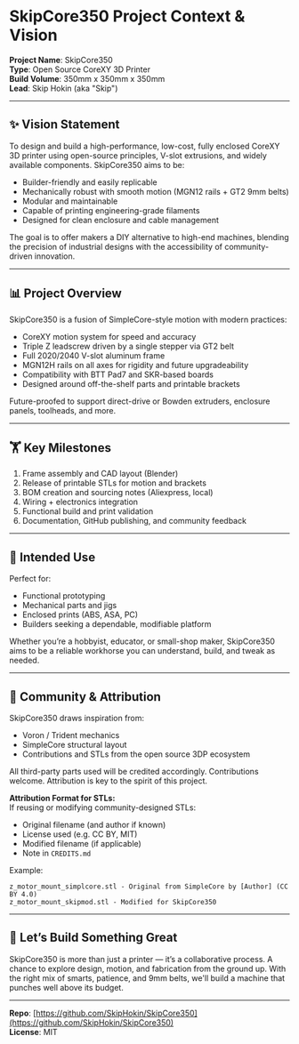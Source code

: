 # SkipCore350 Project Context & Vision

**Project Name**: SkipCore350  
**Type**: Open Source CoreXY 3D Printer  
**Build Volume**: 350mm x 350mm x 350mm  
**Lead**: Skip Hokin (aka "Skip")

---

## ✨ Vision Statement

To design and build a high-performance, low-cost, fully enclosed CoreXY 3D printer using open-source principles, V-slot extrusions, and widely available components. SkipCore350 aims to be:

- Builder-friendly and easily replicable
- Mechanically robust with smooth motion (MGN12 rails + GT2 9mm belts)
- Modular and maintainable
- Capable of printing engineering-grade filaments
- Designed for clean enclosure and cable management

The goal is to offer makers a DIY alternative to high-end machines, blending the precision of industrial designs with the accessibility of community-driven innovation.

---

## 📊 Project Overview

SkipCore350 is a fusion of SimpleCore-style motion with modern practices:

- CoreXY motion system for speed and accuracy
- Triple Z leadscrew driven by a single stepper via GT2 belt
- Full 2020/2040 V-slot aluminum frame
- MGN12H rails on all axes for rigidity and future upgradeability
- Compatibility with BTT Pad7 and SKR-based boards
- Designed around off-the-shelf parts and printable brackets

Future-proofed to support direct-drive or Bowden extruders, enclosure panels, toolheads, and more.

---

## 🏋️ Key Milestones

1. Frame assembly and CAD layout (Blender)
2. Release of printable STLs for motion and brackets
3. BOM creation and sourcing notes (Aliexpress, local)
4. Wiring + electronics integration
5. Functional build and print validation
6. Documentation, GitHub publishing, and community feedback

---

## 🚀 Intended Use

Perfect for:

- Functional prototyping
- Mechanical parts and jigs
- Enclosed prints (ABS, ASA, PC)
- Builders seeking a dependable, modifiable platform

Whether you’re a hobbyist, educator, or small-shop maker, SkipCore350 aims to be a reliable workhorse you can understand, build, and tweak as needed.

---

## 👥 Community & Attribution

SkipCore350 draws inspiration from:

- Voron / Trident mechanics
- SimpleCore structural layout
- Contributions and STLs from the open source 3DP ecosystem

All third-party parts used will be credited accordingly. Contributions welcome. Attribution is key to the spirit of this project.

**Attribution Format for STLs:**  
If reusing or modifying community-designed STLs:
- Original filename (and author if known)
- License used (e.g. CC BY, MIT)
- Modified filename (if applicable)
- Note in `CREDITS.md`

Example:
```
z_motor_mount_simplcore.stl - Original from SimpleCore by [Author] (CC BY 4.0)
z_motor_mount_skipmod.stl - Modified for SkipCore350
```

---

## 💪 Let’s Build Something Great

SkipCore350 is more than just a printer — it’s a collaborative process. A chance to explore design, motion, and fabrication from the ground up. With the right mix of smarts, patience, and 9mm belts, we'll build a machine that punches well above its budget.

---

**Repo**: [https://github.com/SkipHokin/SkipCore350](https://github.com/SkipHokin/SkipCore350)  
**License**: MIT
